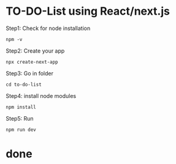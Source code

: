# TO-DO-List using React/next.js

Step1: Check for node installation
```
npm -v
```

Step2: Create your app   
```
npx create-next-app
```

Step3: Go in folder
```
cd to-do-list
```

Step4: install node modules
```
npm install
```

Step5: Run
```
npm run dev
```

# done